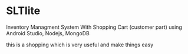 # SLTlite
Inventory Managment System With Shopping Cart (customer part)
using Android Studio, Nodejs, MongoDB

this is a shopping which is very useful and make things easy

